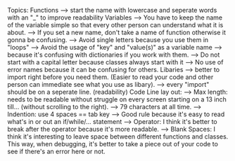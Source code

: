 Topics: 
Functions
  --> start the name with lowercase and seperate words with an "_" to improve readability
Variables
 --> You have to keep the name of the variable simple so that every other person can understand what it is about. 
 --> If you set a new name, don't take a name of function otherwise it gonna be confusing. 
 --> Avoid single letters because you use them in "loops"
 --> Avoid the usage of "key" and "value(s)" as a variable name --> because it's confusing with dictionaries if you work with them.
 --> Do not start with a capital letter because classes always start with it
 --> No use of error names because it can be confusing for others.
Libaries
 --> better to import right before you need them. (Easier to read your code and other person can immediate see what you use as libary). 
 --> every "import" should be on a seperate line. (readability) 
Code Line lay out: 
 --> Max length: needs to be readable without struggle on every screen starting on a 13 inch till... (without scrolling to the right).
 --> 79 characters at all time. 
 --> Indention: use 4 spaces == tab key --> Good rule because it's easy to read what's in or out an if/while/... statement
 --> Operator: I think it's better to break after the operator because it's more readable. 
 --> Blank Spaces: I think it's interesting to leave space between different functions and classes. This way, when debugging, it's better to take a piece out of your code to see if there's an error here or not.
 
 
 

